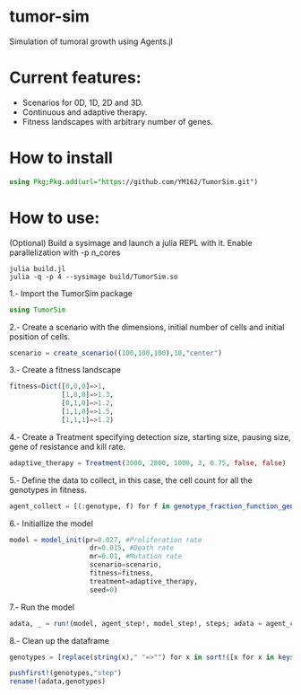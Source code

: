 # <b>tumor-sim</b> </br>
Simulation of tumoral growth using Agents.jl </br>

# Current features:
* Scenarios for 0D, 1D, 2D and 3D.
* Continuous and adaptive therapy.
* Fitness landscapes with arbitrary number of genes.

# How to install
```julia
using Pkg;Pkg.add(url="https://github.com/YM162/TumorSim.git")
```
# How to use:
(Optional) Build a sysimage and launch a julia REPL with it. Enable parallelization with -p n_cores
```
julia build.jl
julia -q -p 4 --sysimage build/TumorSim.so
```
1.- Import the TumorSim package
```julia
using TumorSim
```
2.- Create a scenario with the dimensions, initial number of cells and initial position of cells.
```julia
scenario = create_scenario((100,100,100),10,"center")
```
3.- Create a fitness landscape
```julia
fitness=Dict([0,0,0]=>1, 
             [1,0,0]=>1.3,
             [0,1,0]=>1.2,
             [1,1,0]=>1.5,
             [1,1,1]=>1.2)
```
4.- Create a Treatment specifying detection size, starting size, pausing size, gene of resistance and kill rate.
```julia
adaptive_therapy = Treatment(3000, 2000, 1000, 3, 0.75, false, false) 
```
5.- Define the data to collect, in this case, the cell count for all the genotypes in fitness.
```julia
agent_collect = [(:genotype, f) for f in genotype_fraction_function_generator(fitness)]
```
6.- Initiallize the model
```julia
model = model_init(pr=0.027, #Proliferation rate
                    dr=0.015, #Death rate
                    mr=0.01, #Mutation rate
                    scenario=scenario, 
                    fitness=fitness, 
                    treatment=adaptive_therapy, 
                    seed=0)

```
7.- Run the model
```julia
adata, _ = run!(model, agent_step!, model_step!, steps; adata = agent_collect)
```
8.- Clean up the dataframe
```julia
genotypes = [replace(string(x)," "=>"") for x in sort!([x for x in keys(fitness)],by=x -> bit_2_int(BitArray(x)))]

pushfirst!(genotypes,"step")
rename!(adata,genotypes)
```
